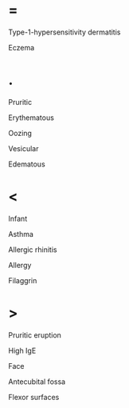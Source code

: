 # =

Type-1-hypersensitivity dermatitis

Eczema

# .

Pruritic

Erythematous

Oozing

Vesicular

Edematous

# <

Infant

Asthma

Allergic rhinitis

Allergy

Filaggrin

# >

Pruritic eruption

High IgE

Face

Antecubital fossa

Flexor surfaces
